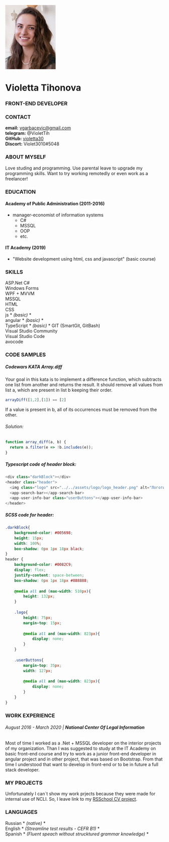 ![CV photo](/CV_foto_ccexpress.jpeg)
# Violetta Tihonova 
### FRONT-END DEVELOPER
### CONTACT
**email:** vgarbacevic@gmail.com  
**telegram:** @VioletTih  
**GitHub:** [violetta30](https://github.com/violetta30)   
**Discort:** Violet3010#5048  

### ABOUT MYSELF  

Love studing and programming. Use parental leave to upgrade my programming skills. Want to try working remotedly or even work as a freelancer!  

### EDUCATION  
#### **Academy of Public Administration (2011-2016)**   
- manager-economist of information systems  
  - C#  
  - MSSQL  
  - OOP  
  - etc.  

#### **IT Academy (2019)** 
- \"Website development using html, css and javascript\" (basic course)

### SKILLS
ASP.Net 
C#  
Windows Forms  
WPF + MVVM  
MSSQL  
HTML   
CSS  
js * *(basic)* *  
angular * *(basic)* *  
TypeScript * *(basic)* *
GIT (SmartGit, GitBash)  
Visual Studio Community  
Visual Studio Code  
avocode 

### CODE SAMPLES  

##### Codewars KATA Array.diff

Your goal in this kata is to implement a difference function, which subtracts one list from another and returns the result. It should remove all values from list a, which are present in list b keeping their order.  
```javascript
arrayDiff([1,2],[1]) == [2]  
```
If a value is present in b, all of its occurrences must be removed from the other.   
###### Solution:   
```javascript
function array_diff(a, b) {
  return a.filter(e => !b.includes(e));
}
```


##### Typescript code of header block:  
```typescript
<div class="darkBlock"></div>
<header class="header">
  <img class="logo" src="../../assets/logo/logo_header.png" alt="Логотип">
  <app-search-bar></app-search-bar>
  <app-user-info-bar class="userButtons"></app-user-info-bar>
</header>
```   
##### SCSS code for header:   
```scss
.darkBlock{
    background-color: #005698;
    height: 15px;
    width: 100%;
    box-shadow: 0px 1px 18px black;
}
header {
    background-color: #0082C9;
    display: flex;
    justify-content: space-between;
    box-shadow: 0px 1px 18px #888888;

    @media all and (max-width: 510px){
        height: 132px;
    }

    .logo{
        height: 75px;
        margin-top: 15px;

        @media all and (max-width: 823px){
            display: none;
        }
    }

    .userButtons{
        margin-top: 35px;    
        width: 127px;

        @media all and (max-width: 823px){
            display: none;
        }
    }
}
```   

### WORK EXPERIENCE
###### August 2016 - March 2020 | **National Center Of Legal Information**
Most of time I worked as a .Net + MSSQL developer on the interior projects of my organization. Than I was suggested to study at the IT Academy on basic front-end course and try to work as a junior front-end developer in angular project and in other project, that was based on Bootstrap. From that time I understood that want to develop in front-end or to be in future a full stack developer. 

### MY PROJECTS

Unfortunately I can`t show my work prjects because they were made for internal use of NCLI. So, I leave link to my [RSSchool CV project](https://github.com/violetta30/rsschool-cv).

### LANGUAGES

Russian * *(native)* *  
English * *(Streamline test results - CEFR B1)* *  
Spanish * *(Fluent speach without strucktured grammar knowledge)* * 
